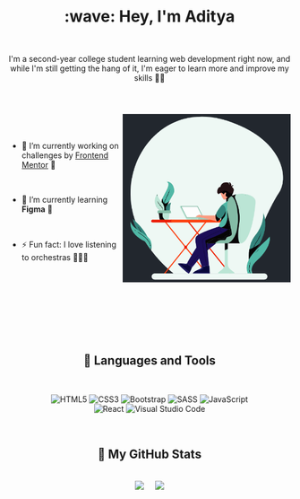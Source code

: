 <h1 align="center"> :wave: Hey, I'm Aditya </h1>
<br>

<p align="center">I'm a second-year college student learning web development right now, and while I'm still getting the hang of it, I'm eager to learn more and improve my skills 🚀🚀
</p>

#

<br>


<img align=right src="/assets/developer.gif" alt="GIF" width="300px" height="300px">

<br>
<br>


- 🔭 I’m currently working on challenges by [Frontend Mentor](https://www.frontendmentor.io) 🎯

<br>

- 🌱 I’m currently learning **Figma** 🔮

<br>

- ⚡ Fun fact: I love listening to orchestras :violin::musical_note::musical_score:

<br>


<br>
<br>


<!------------------------------------------------------------------------------------------------------------------------>

<br>
<br>
<br>
<br>

<h2 align="center"> 🧰 Languages and Tools </h2>

<br>

<div align="center">

![HTML5](https://img.shields.io/badge/html5-%23E34F26.svg?style=for-the-badge&logo=html5&logoColor=white)
![CSS3](https://img.shields.io/badge/css3-%231572B6.svg?style=for-the-badge&logo=css3&logoColor=white)
![Bootstrap](https://img.shields.io/badge/bootstrap-%23563D7C.svg?style=for-the-badge&logo=bootstrap&logoColor=white)
![SASS](https://img.shields.io/badge/SASS-hotpink.svg?style=for-the-badge&logo=SASS&logoColor=white)
![JavaScript](https://img.shields.io/badge/javascript-%23323330.svg?style=for-the-badge&logo=javascript&logoColor=%23F7DF1E)
<br>
![React](https://img.shields.io/badge/react-%2320232a.svg?style=for-the-badge&logo=react&logoColor=%2361DAFB)
![Visual Studio Code](https://img.shields.io/badge/Visual%20Studio%20Code-0078d7.svg?style=for-the-badge&logo=visual-studio-code&logoColor=white)

</div>

<br>

<!------------------------------------------------------------------------------------------------------------------------------>

<h2 align="center">👾 My GitHub Stats</h2>

<br>

<div align="center">

<img class="img" src="https://github-readme-stats-git-masterrstaa-rickstaa.vercel.app/api?username=adityaphasu&show_icons=true&theme=dracula" />
&nbsp;
&nbsp;
<img class="img" src="https://github-readme-streak-stats.herokuapp.com?user=adityaphasu&theme=dracula" />
  
</div>
